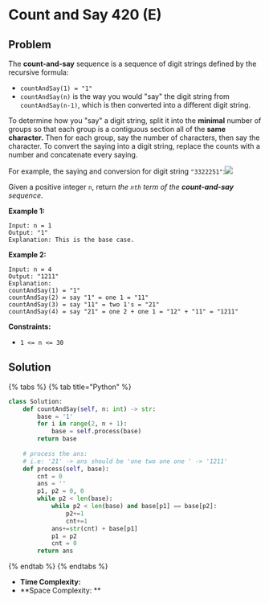 # Count and Say 420 (E)

## Problem

The **count-and-say** sequence is a sequence of digit strings defined by the recursive formula:

* `countAndSay(1) = "1"`
* `countAndSay(n)` is the way you would "say" the digit string from `countAndSay(n-1)`, which is then converted into a different digit string.

To determine how you "say" a digit string, split it into the **minimal** number of groups so that each group is a contiguous section all of the **same character.** Then for each group, say the number of characters, then say the character. To convert the saying into a digit string, replace the counts with a number and concatenate every saying.

For example, the saying and conversion for digit string `"3322251"`:![](https://assets.leetcode.com/uploads/2020/10/23/countandsay.jpg)

Given a positive integer `n`, return _the _`nth`_ term of the **count-and-say** sequence_.

**Example 1:**

```
Input: n = 1
Output: "1"
Explanation: This is the base case.
```

**Example 2:**

```
Input: n = 4
Output: "1211"
Explanation:
countAndSay(1) = "1"
countAndSay(2) = say "1" = one 1 = "11"
countAndSay(3) = say "11" = two 1's = "21"
countAndSay(4) = say "21" = one 2 + one 1 = "12" + "11" = "1211"
```

**Constraints:**

* `1 <= n <= 30`

## Solution

{% tabs %}
{% tab title="Python" %}
```python
class Solution:
    def countAndSay(self, n: int) -> str:
        base = '1'
        for i in range(2, n + 1):
            base = self.process(base)
        return base
    
    # process the ans:
    # i.e: '21' -> ans should be 'one two one one ' -> '1211'
    def process(self, base):
        cnt = 0
        ans = ''
        p1, p2 = 0, 0
        while p2 < len(base):
            while p2 < len(base) and base[p1] == base[p2]:
                p2+=1
                cnt+=1    
            ans+=str(cnt) + base[p1]
            p1 = p2
            cnt = 0
        return ans
```
{% endtab %}
{% endtabs %}

* **Time Complexity:**
* **Space Complexity: **
